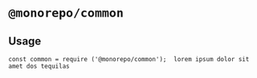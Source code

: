 # `@monorepo/common`

## Usage

```
const common = require ('@monorepo/common');  lorem ipsum dolor sit amet dos tequilas

```
